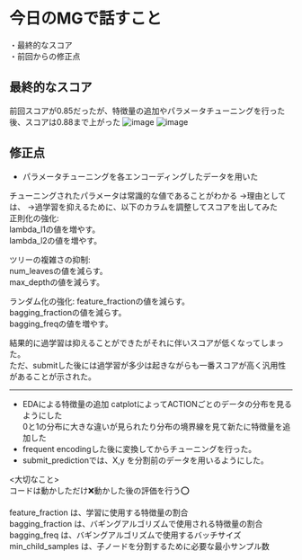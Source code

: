 # 今日のMGで話すこと
・最終的なスコア  
・前回からの修正点  

## 最終的なスコア
前回スコアが0.85だったが、特徴量の追加やパラメータチューニングを行った後、スコアは0.88まで上がった
![image](https://github.com/Yuma-Tsukakoshi/CrossViT-Summary-/assets/107422037/85faf5d6-7194-4dea-a962-4f3c060a0afd)
![image](https://github.com/Yuma-Tsukakoshi/CrossViT-Summary-/assets/107422037/455eae9f-f321-4c79-9eb2-2bf0a224b830)

## 修正点
- パラメータチューニングを各エンコーディングしたデータを用いた

チューニングされたパラメータは常識的な値であることがわかる
→理由としては、
→過学習を抑えるために、以下のカラムを調整してスコアを出してみた  
正則化の強化:  
lambda_l1の値を増やす。  
lambda_l2の値を増やす。  

ツリーの複雑さの抑制:  
num_leavesの値を減らす。  
max_depthの値を減らす。  

ランダム化の強化:
feature_fractionの値を減らす。  
bagging_fractionの値を減らす。  
bagging_freqの値を増やす。  

結果的に過学習は抑えることができたがそれに伴いスコアが低くなってしまった。  
ただ、submitした後には過学習が多少は起きながらも一番スコアが高く汎用性があることが示された。  

-----------------------------------------------------------------------------------------
- EDAによる特徴量の追加
  catplotによってACTIONごとのデータの分布を見るようにした  
  0と1の分布に大きな違いが見られたり分布の境界線を見て新たに特徴量を追加した  
- frequent encodingした後に変換してからチューニングを行った。
- submit_predictionでは、X,y を分割前のデータを用いるようにした。

<大切なこと>  
コードは動かしただけ❌動かした後の評価を行う⭕️

feature_fraction は、学習に使用する特徴量の割合  
bagging_fraction は、バギングアルゴリズムで使用される特徴量の割合  
bagging_freq は、バギングアルゴリズムで使用するバッチサイズ    
min_child_samples は、子ノードを分割するために必要な最小サンプル数  
